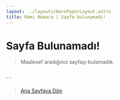 ```yaml
---
layout: ../layouts/HeroPaperLayout.astro
title: Rami Numara | Sayfa bulunamadı!
---
```


# Sayfa Bulunamadı!

> Maalesef aradığınız sayfayı bulamadık.

\
\` `

> [Ana Sayfaya Dön](/)
